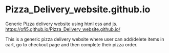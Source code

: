 # Pizza_Delivery_website.github.io
Generic Pizza delivery website using html css and js.
https://ofi5.github.io/Pizza_Delivery_website.github.io/

This is a generic pizza delivery website where user can add/delete items in cart, go to checkout page and then complete their pizza order.
